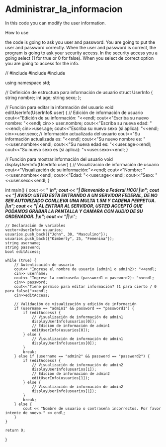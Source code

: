 # Administrar_la_informacion

In this code you can modify the user information.

How to use 

the code is going to ask you user and password.
You are going to put the user and password correctly.
When the user and password is correct, the program is going to ask your security access.
In the security access you a going select (1 for true or 0 for false).
When you select de correct option you are going to access for the info.

//
#include <iostream>
#include <string>
#include <vector>

using namespace std;

// Definición de estructura para información de usuario
struct UserInfo {
    string nombre;
    int age;
    string sexo;
};

// Función para editar la información del usuario
void editUserInfo(UserInfo& user) {
    // Edición de información de usuario
    cout<<"Edición de su información: "<<endl;
    cout<<"Escriba su nuevo nombre: "<<endl;
    cin>> user.nombre;
    cout<<"Escriba su nueva edad: "<<endl;
    cin>>user.age;
    cout<<"Escriba su nuevo sexo (si aplica): "<<endl;
    cin>>user.sexo;
    // Información actualizada del usuario
    cout<<"Su información actualizada es: "<<endl;
    cout<<"Su nuevo nombre es: "<<user.nombre<<endl;
    cout<<"Su nueva edad es: "<<user.age<<endl;
    cout<<"Su nuevo sexo es (si aplica): "<<user.sexo<<endl;
}

// Función para mostrar información del usuario
void displayUserInfo(UserInfo user) {
    // Visualización de información de usuario
    cout<<"Visualización de su información:"<<endl;
    cout<<"Nombre: "<<user.nombre<<endl;
    cout<<"Edad: "<<user.age<<endl;
    cout<<"Sexo: "<<user.sexo<<endl;
}

int main() {
    cout << " ___________________________________________________________________________________________________________________\n";
    cout << "|                                            Bienvenido a Federal HCOI                                              |\n";
    cout << "| AVISO: USTED ESTA ENTRANDO A UN SERVIDOR FEDERAL, DE NO SER AUTORIZADO CONLLEVA UNA MULTA 1.5M Y CADENA PERPETUA. |\n";
    cout << "|        AL ENTRAR AL SERVIDOR, USTED ACCEPTÓ QUE PODAMOS GRABAR LA PANTALLA Y CAMARA CON AUDIO DE SU ORDENADOR.    |\n";
    cout << "|___________________________________________________________________________________________________________________|\n";
    
    // Declaración de variables
    vector<UserInfo> usuarios;
    usuarios.push_back({"John", 30, "Masculino"});
    usuarios.push_back({"Kimberly", 25, "Femenina"});
    string username;
    string password;
    bool editAccess;
  
    while (true) {
        // Autenticación de usuario
        cout<< "Ingrese el nombre de usuario (admin1 o admin2): "<<endl;
        cin>> username;
        cout<< "Ingrese la contraseña (password1 o password2): "<<endl;
        cin>> password;
        cout<<"Tiene permiso para editar información? (1 para cierto / 0 para falso)"<<endl;
        cin>>editAccess;

        // Validación de visualización y edición de información
        if (username == "admin1" && password == "password1") {
            if (editAccess) {
                // Visualización de información de admin1
                displayUserInfo(usuarios[0]);
                // Edición de información de admin1
                editUserInfo(usuarios[0]);
            } else {
                // Visualización de información de admin1
                displayUserInfo(usuarios[0]);
            }
            break;
        } else if (username == "admin2" && password == "password2") {
            if (editAccess) {
                // Visualización de información de admin2
                displayUserInfo(usuarios[1]);
                // Edición de información de admin2
                editUserInfo(usuarios[1]);
            } else {
                // Visualización de información de admin2
                displayUserInfo(usuarios[1]);
            }
            break;
        } else {
            cout << "Nombre de usuario o contraseña incorrectos. Por favor intente de nuevo." << endl;
        }
    }

    return 0;
}

